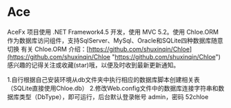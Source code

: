 # Ace
AceFx
项目使用 .NET Framework4.5 开发，使用 MVC 5.2。使用 Chloe.ORM 作为数据库访问组件，支持SqlServer、MySql、Oracle和SQLite四种数据库随意切换
有关 Chloe.ORM 介绍：[https://github.com/shuxinqin/Chloe](https://github.com/shuxinqin/Chloe "https://github.com/shuxinqin/Chloe") 感兴趣的记得关注或收藏(star)哦，以便及时收到最新更新通知。

1.自行根据自己安装环境从db文件夹中执行相应的数据库脚本创建相关表（SQLite直接使用Chloe.db）
2.修改Web.config文件中的数据库连接字符串和数据库类型（DbType），即可运行，后台默认登录帐号 admin，密码 52chloe

